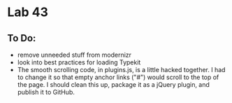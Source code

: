 # Lab 43


## To Do:
* remove unneeded stuff from modernizr
* look into best practices for loading Typekit
* The smooth scrolling code, in plugins.js, is a little hacked together. I had to change it so that empty anchor links ("#") would scroll to the top of the page. I should clean this up, package it as a jQuery plugin, and publish it to GitHub.
